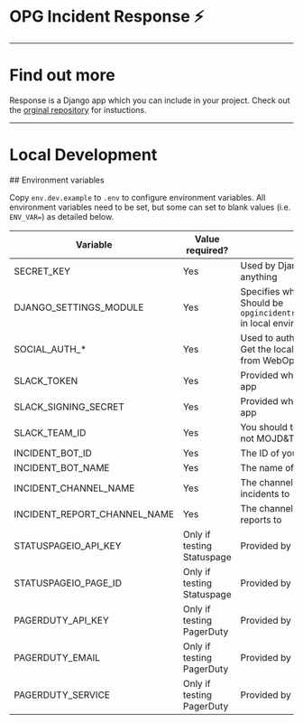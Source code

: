 # OPG Incident Response ⚡

---

# Find out more

Response is a Django app which you can include in your project. Check out the [orginal repository](https://github.com/monzo/response) for instuctions.

---

# Local Development

## Environment variables

Copy `env.dev.example` to `.env` to configure environment variables. All environment variables need to be set, but some can set to blank values (i.e. `ENV_VAR=`) as detailed below.

| Variable                     | Value required?            | Details                                                                                             |
| ---------------------------- | -------------------------- | --------------------------------------------------------------------------------------------------- |
| SECRET_KEY                   | Yes                        | Used by Django, can be set to anything                                                              |
| DJANGO_SETTINGS_MODULE       | Yes                        | Specifies which settings to use. Should be `opgincidentresponse.settings.dev` in local environments |
| SOCIAL_AUTH_\*               | Yes                        | Used to authenticate with GitHub. Get the localhost app settings from WebOps                        |
| SLACK_TOKEN                  | Yes                        | Provided when you create a Slack app                                                                |
| SLACK_SIGNING_SECRET         | Yes                        | Provided when you create a Slack app                                                                |
| SLACK_TEAM_ID                | Yes                        | You should test in a private team, not MOJD&T                                                       |
| INCIDENT_BOT_ID              | Yes                        | The ID of your test app                                                                             |
| INCIDENT_BOT_NAME            | Yes                        | The name of your test app                                                                           |
| INCIDENT_CHANNEL_NAME        | Yes                        | The channel to post new live incidents to                                                           |
| INCIDENT_REPORT_CHANNEL_NAME | Yes                        | The channel to post new incident reports to                                                         |
| STATUSPAGEIO_API_KEY         | Only if testing Statuspage | Provided by Statuspage                                                                              |
| STATUSPAGEIO_PAGE_ID         | Only if testing Statuspage | Provided by Statuspage                                                                              |
| PAGERDUTY_API_KEY            | Only if testing PagerDuty  | Provided by Pagerduty                                                                               |
| PAGERDUTY_EMAIL              | Only if testing PagerDuty  | Provided by Pagerduty                                                                               |
| PAGERDUTY_SERVICE            | Only if testing PagerDuty  | Provided by Pagerduty                                                                               |
